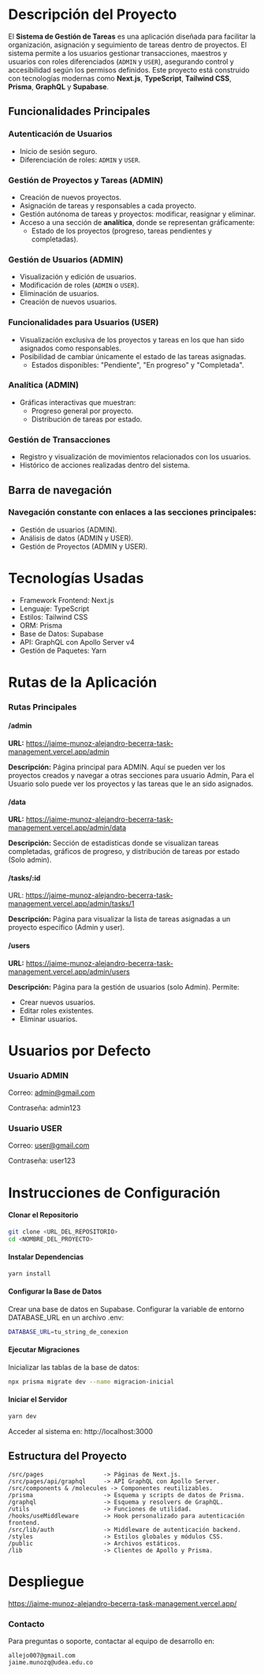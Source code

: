 # Descripción del Proyecto

El **Sistema de Gestión de Tareas** es una aplicación diseñada para facilitar la organización, asignación y seguimiento de tareas dentro de proyectos. El sistema permite a los usuarios gestionar transacciones, maestros y usuarios con roles diferenciados (`ADMIN` y `USER`), asegurando control y accesibilidad según los permisos definidos. Este proyecto está construido con tecnologías modernas como **Next.js**, **TypeScript**, **Tailwind CSS**, **Prisma**, **GraphQL** y **Supabase**.

## Funcionalidades Principales

### Autenticación de Usuarios
- Inicio de sesión seguro.
- Diferenciación de roles: `ADMIN` y `USER`.

### Gestión de Proyectos y Tareas (ADMIN)
- Creación de nuevos proyectos.
- Asignación de tareas y responsables a cada proyecto.
- Gestión autónoma de tareas y proyectos: modificar, reasignar y eliminar.
- Acceso a una sección de **analítica**, donde se representan gráficamente:
  - Estado de los proyectos (progreso, tareas pendientes y completadas).

### Gestión de Usuarios (ADMIN)
- Visualización y edición de usuarios.
- Modificación de roles (`ADMIN` o `USER`).
- Eliminación de usuarios.
- Creación de nuevos usuarios.

### Funcionalidades para Usuarios (USER)
- Visualización exclusiva de los proyectos y tareas en los que han sido asignados como responsables.
- Posibilidad de cambiar únicamente el estado de las tareas asignadas.
  - Estados disponibles: "Pendiente", "En progreso" y "Completada".

### Analítica (ADMIN)
- Gráficas interactivas que muestran:
  - Progreso general por proyecto.
  - Distribución de tareas por estado.

### Gestión de Transacciones
- Registro y visualización de movimientos relacionados con los usuarios.
- Histórico de acciones realizadas dentro del sistema.


## Barra de navegación
### Navegación constante con enlaces a las secciones principales:
- Gestión de usuarios (ADMIN).
- Análisis de datos (ADMIN y USER).
- Gestión de Proyectos (ADMIN y USER).

# Tecnologías Usadas
- Framework Frontend: Next.js
- Lenguaje: TypeScript
- Estilos: Tailwind CSS
- ORM: Prisma
- Base de Datos: Supabase
- API: GraphQL con Apollo Server v4
- Gestión de Paquetes: Yarn


# Rutas de la Aplicación
### Rutas Principales
#### /admin
**URL:** https://jaime-munoz-alejandro-becerra-task-management.vercel.app/admin

**Descripción:** 
Página principal para ADMIN. Aquí se pueden ver los proyectos creados y navegar a otras secciones para usuario Admin, 
Para el Usuario solo puede ver los proyectos y las tareas que le an sido asignados.

#### /data
**URL:** https://jaime-munoz-alejandro-becerra-task-management.vercel.app/admin/data

**Descripción:** Sección de estadísticas donde se visualizan tareas completadas, gráficos de progreso, y distribución de tareas por estado (Solo admin).

#### /tasks/:id
URL: https://jaime-munoz-alejandro-becerra-task-management.vercel.app/admin/tasks/1

**Descripción:** Página para visualizar la lista de tareas asignadas a un proyecto específico (Admin y user).

#### /users
**URL:** https://jaime-munoz-alejandro-becerra-task-management.vercel.app/admin/users

**Descripción:** Página para la gestión de usuarios (solo Admin). Permite:

- Crear nuevos usuarios.
- Editar roles existentes.
- Eliminar usuarios.
# Usuarios por Defecto
### Usuario ADMIN

Correo: admin@gmail.com

Contraseña: admin123

### Usuario USER

Correo: user@gmail.com

Contraseña: user123


# Instrucciones de Configuración

#### Clonar el Repositorio


```bash
git clone <URL_DEL_REPOSITORIO>
cd <NOMBRE_DEL_PROYECTO>
```

#### Instalar Dependencias

```bash
yarn install
```

#### Configurar la Base de Datos
Crear una base de datos en Supabase.
Configurar la variable de entorno DATABASE_URL en un archivo .env:

```bash
DATABASE_URL=tu_string_de_conexion
```

#### Ejecutar Migraciones
Inicializar las tablas de la base de datos:

```bash
npx prisma migrate dev --name migracion-inicial
```

#### Iniciar el Servidor

```bash
yarn dev
```
Acceder al sistema en: http://localhost:3000

## Estructura del Proyecto


```
/src/pages                 -> Páginas de Next.js.
/src/pages/api/graphql     -> API GraphQL con Apollo Server.
/src/components & /molecules -> Componentes reutilizables.
/prisma                    -> Esquema y scripts de datos de Prisma.
/graphql                   -> Esquema y resolvers de GraphQL.
/utils                     -> Funciones de utilidad.
/hooks/useMiddleware       -> Hook personalizado para autenticación frontend.
/src/lib/auth              -> Middleware de autenticación backend.
/styles                    -> Estilos globales y módulos CSS.
/public                    -> Archivos estáticos.
/lib                       -> Clientes de Apollo y Prisma.
```

# Despliegue 

https://jaime-munoz-alejandro-becerra-task-management.vercel.app/


### Contacto

Para preguntas o soporte, contactar al equipo de desarrollo en: 
```
allejo007@gmail.com
jaime.munozq@udea.edu.co 
```


